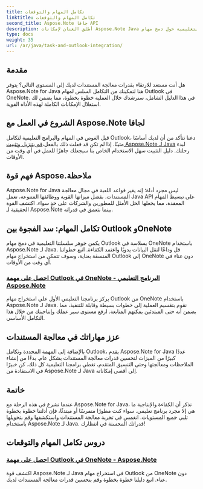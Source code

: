 ```yaml
---
title: تكامل المهام والتوقعات
linktitle: تكامل المهام والتوقعات
second_title: Aspose.Note جافا API
description: أطلق العنان لإمكانات Aspose.Note Java من خلال برامجنا التعليمية حول دمج مهام Outlook في OneNote. ارفع مهاراتك في معالجة المستندات من خلال برامجنا التعليمية.
type: docs
weight: 35
url: /ar/java/task-and-outlook-integration/
---
```


## مقدمة

هل أنت مستعد للارتقاء بقدرات معالجة المستندات لديك إلى المستوى التالي؟ يتوفر Aspose.Note for Java هنا لتمكينك من التكامل السلس لمهام Outlook في OneNote. في هذا الدليل الشامل، سنرشدك خلال العملية خطوة بخطوة، مما يضمن لك استغلال الإمكانات الكاملة لهذه الأداة القوية.

## الشروع في العمل مع Aspose.Note لجافا

 قبل الغوص في المهام والبرامج التعليمية لتكامل Outlook، دعنا نتأكد من أن لديك أساسًا متينًا. إذا لم تكن قد فعلت ذلك بالفعل،[قم بتنزيل وتثبيت Aspose.Note لـ Java](https://releases.aspose.com/note/java/) لبدء رحلتك. دليل التثبيت سهل الاستخدام الخاص بنا سيجعلك جاهزًا للعمل في أي وقت من الأوقات.

## فهم قوة Aspose.ملاحظة

Aspose.Note for Java ليس مجرد أداة؛ إنه يغير قواعد اللعبة في مجال معالجة المستندات. بفضل ميزاتها القوية ووظائفها المتنوعة، تعمل Java API على تبسيط المهام المعقدة، مما يجعلها الحل الأمثل للمطورين والشركات على حدٍ سواء. اكتشف القوة الحقيقية لـ Aspose.Note بينما نتعمق في قدراته.

## تكامل المهام: سد الفجوة بين Outlook وOneNote

يكمن جوهر سلسلتنا التعليمية في دمج مهام Outlook بسلاسة في OneNote باستخدام Aspose.Note لـ Java. قل وداعًا لنقل البيانات يدويًا واعتمد الكفاءة. اتبع خطواتنا المنسقة بعناية، وسوف تتمكن من استخراج مهام Outlook إلى OneNote دون عناء في أي وقت من الأوقات.

### [احصل على مهمة Outlook في OneNote - البرنامج التعليمي Aspose.Note](./get-outlook-task/)

يركز برنامجنا التعليمي الأول على استخراج مهام Outlook من OneNote باستخدام Aspose.Note لـ Java. نقوم بتقسيم العملية إلى خطوات بسيطة وقابلة للتنفيذ، مما يضمن أنه حتى المبتدئين يمكنهم المتابعة. ارفع مستوى سير عملك وإنتاجيتك من خلال هذا التكامل الأساسي.

## عزز مهاراتك في معالجة المستندات

بالإضافة إلى المهمة المحددة وتكامل Outlook، يقدم Aspose.Note for Java عددًا كبيرًا من الميزات لتحسين قدرات معالجة المستندات بشكل عام. بدءًا من إنشاء الملاحظات ومعالجتها وحتى التنسيق المتقدم، تغطي برامجنا التعليمية كل ذلك. كن خبيرًا في الاستفادة من Aspose.Note لـ Java إلى أقصى إمكاناته.

## خاتمة

عندما تشرع في هذه الرحلة مع Aspose.Note for Java، تذكر أن الكفاءة والإنتاجية ما هي إلا مجرد برنامج تعليمي. سواء كنت مطورًا متمرسًا أو مبتدئًا، فإن أدلتنا خطوة بخطوة تلبي جميع المستويات. انغمس في تجربة معالجة المستندات واستكشفها وقم بتحويلها باستخدام Aspose.Note لـ Java. قدراتك المحسنة في انتظارك!
## دروس تكامل المهام والتوقعات
### [احصل على مهمة Outlook في OneNote - Aspose.Note](./get-outlook-task/)
اكتشف قوة Aspose.Note لـ Java في استخراج مهام Outlook من OneNote دون عناء. اتبع دليلنا خطوة بخطوة وقم بتحسين قدرات معالجة المستندات لديك.